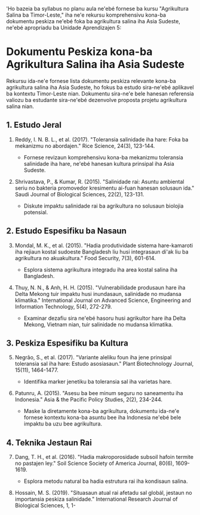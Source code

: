 'Ho bazeia ba syllabus no planu aula ne'ebé fornese ba kursu "Agrikultura Salina ba Timor-Leste," iha ne'e rekursu komprehensivu kona-ba dokumentu peskiza ne'ebé foka ba agrikultura salina iha Asia Sudeste, ne'ebé apropriadu ba Unidade Aprendizajen 5:

# Dokumentu Peskiza kona-ba Agrikultura Salina iha Asia Sudeste

Rekursu ida-ne'e fornese lista dokumentu peskiza relevante kona-ba agrikultura salina iha Asia Sudeste, ho fokus ba estudo sira-ne'ebé aplikavel ba kontextu Timor-Leste nian. Dokumentu sira-ne'e bele hanesan referensia valiozu ba estudante sira-ne'ebé dezenvolve proposta projetu agrikultura salina nian.

## 1. Estudo Jeral

1. Reddy, I. N. B. L., et al. (2017). "Toleransia salinidade iha hare: Foka ba mekanizmu no abordajen." Rice Science, 24(3), 123-144.
   - Fornese revizaun komprehensivu kona-ba mekanizmu toleransia salinidade iha hare, ne'ebé hanesan kultura prinsipal iha Asia Sudeste.

2. Shrivastava, P., & Kumar, R. (2015). "Salinidade rai: Asuntu ambiental seriu no bakteria promovedor kresimentu ai-fuan hanesan solusaun ida." Saudi Journal of Biological Sciences, 22(2), 123-131.
   - Diskute impaktu salinidade rai ba agrikultura no solusaun biolojia potensial.

## 2. Estudo Espesifiku ba Nasaun

3. Mondal, M. K., et al. (2015). "Hadia produtividade sistema hare-kamaroti iha rejiaun kostal sudoeste Bangladesh liu husi integrasaun di'ak liu ba agrikultura no akuakultura." Food Security, 7(3), 601-614.
   - Esplora sistema agrikultura integradu iha area kostal salina iha Bangladesh.

4. Thuy, N. N., & Anh, H. H. (2015). "Vulnerabilidade produsaun hare iha Delta Mekong tuir impaktu husi inundasaun, salinidade no mudansa klimatika." International Journal on Advanced Science, Engineering and Information Technology, 5(4), 272-279.
   - Examinar dezafiu sira ne'ebé hasoru husi agrikultor hare iha Delta Mekong, Vietnam nian, tuir salinidade no mudansa klimatika.

## 3. Peskiza Espesifiku ba Kultura

5. Negrão, S., et al. (2017). "Variante aleliku foun iha jene prinsipal toleransia sal iha hare: Estudo asosiasaun." Plant Biotechnology Journal, 15(11), 1464-1477.
   - Identifika marker jenetiku ba toleransia sal iha varietas hare.

6. Patunru, A. (2015). "Asesu ba bee minum seguru no saneamentu iha Indonesia." Asia & the Pacific Policy Studies, 2(2), 234-244.
   - Maske la diretamente kona-ba agrikultura, dokumentu ida-ne'e fornese kontextu kona-ba asuntu bee iha Indonesia ne'ebé bele impaktu ba uzu bee agrikultura.

## 4. Teknika Jestaun Rai

7. Dang, T. H., et al. (2016). "Hadia makroporosidade subsoil hafoin termite no pastajen ley." Soil Science Society of America Journal, 80(6), 1609-1619.
   - Esplora metodu natural ba hadia estrutura rai iha kondisaun salina.

8. Hossain, M. S. (2019). "Situasaun atual rai afetadu sal globál, jestaun no importansia peskiza salinidade." International Research Journal of Biological Sciences, 1, 1-